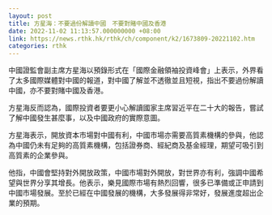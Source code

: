 ```yaml
---
layout: post
title: 方星海：不要過份解讀中國　不要對賭中國及香港
date: 2022-11-02 11:13:57.000000000 +08:00
link: https://news.rthk.hk/rthk/ch/component/k2/1673809-20221102.htm
categories: rthk
---
```


中國證監會副主席方星海以預錄形式在「國際金融領袖投資峰會」上表示，外界看了太多國際媒體對中國的報道，對中國了解並不透徹並且短視，指出不要過份解讀中國，亦不要對賭中國及香港。

方星海反而認為，國際投資者要更小心解讀國家主席習近平在二十大的報告，嘗試了解中國發生甚麼事，以及中國政府的實際意圖。

方星海表示，開放資本市場對中國有利，中國市場亦需要高質素機構的參與，他認為中國仍未有足夠的高質素機構，包括證券商、經紀商及基金經理，期望可吸引到高質素的企業參與。

他指，中國會堅持對外開放政策，中國市場對外開放，對世界亦有利，強調中國希望與世界分享其增長。他表示，樂見國際市場有熱烈回響，很多已準備或正申請到中國市場發展。至於已經在中國發展的機構，大多發展得非常好，發展進度超出企業的預期。
